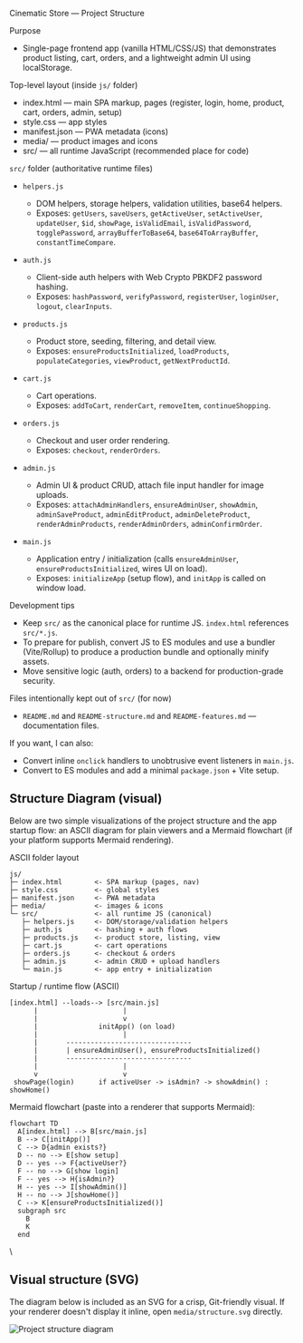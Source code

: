 Cinematic Store — Project Structure

Purpose

- Single-page frontend app (vanilla HTML/CSS/JS) that demonstrates product listing, cart, orders, and a lightweight admin UI using localStorage.

Top-level layout (inside `js/` folder)

- index.html — main SPA markup, pages (register, login, home, product, cart, orders, admin, setup)
- style.css — app styles
- manifest.json — PWA metadata (icons)
- media/ — product images and icons
- src/ — all runtime JavaScript (recommended place for code)

`src/` folder (authoritative runtime files)

- `helpers.js`

  - DOM helpers, storage helpers, validation utilities, base64 helpers.
  - Exposes: `getUsers`, `saveUsers`, `getActiveUser`, `setActiveUser`, `updateUser`, `$id`, `showPage`, `isValidEmail`, `isValidPassword`, `togglePassword`, `arrayBufferToBase64`, `base64ToArrayBuffer`, `constantTimeCompare`.

- `auth.js`

  - Client-side auth helpers with Web Crypto PBKDF2 password hashing.
  - Exposes: `hashPassword`, `verifyPassword`, `registerUser`, `loginUser`, `logout`, `clearInputs`.

- `products.js`

  - Product store, seeding, filtering, and detail view.
  - Exposes: `ensureProductsInitialized`, `loadProducts`, `populateCategories`, `viewProduct`, `getNextProductId`.

- `cart.js`

  - Cart operations.
  - Exposes: `addToCart`, `renderCart`, `removeItem`, `continueShopping`.

- `orders.js`

  - Checkout and user order rendering.
  - Exposes: `checkout`, `renderOrders`.

- `admin.js`

  - Admin UI & product CRUD, attach file input handler for image uploads.
  - Exposes: `attachAdminHandlers`, `ensureAdminUser`, `showAdmin`, `adminSaveProduct`, `adminEditProduct`, `adminDeleteProduct`, `renderAdminProducts`, `renderAdminOrders`, `adminConfirmOrder`.

- `main.js`
  - Application entry / initialization (calls `ensureAdminUser`, `ensureProductsInitialized`, wires UI on load).
  - Exposes: `initializeApp` (setup flow), and `initApp` is called on window load.

Development tips

- Keep `src/` as the canonical place for runtime JS. `index.html` references `src/*.js`.
- To prepare for publish, convert JS to ES modules and use a bundler (Vite/Rollup) to produce a production bundle and optionally minify assets.
- Move sensitive logic (auth, orders) to a backend for production-grade security.

Files intentionally kept out of `src/` (for now)

- `README.md` and `README-structure.md` and `README-features.md` — documentation files.

If you want, I can also:

- Convert inline `onclick` handlers to unobtrusive event listeners in `main.js`.
- Convert to ES modules and add a minimal `package.json` + Vite setup.

## Structure Diagram (visual)

Below are two simple visualizations of the project structure and the app startup flow: an ASCII diagram for plain viewers and a Mermaid flowchart (if your platform supports Mermaid rendering).

ASCII folder layout

```
js/
├─ index.html        <- SPA markup (pages, nav)
├─ style.css         <- global styles
├─ manifest.json     <- PWA metadata
├─ media/            <- images & icons
└─ src/              <- all runtime JS (canonical)
   ├─ helpers.js     <- DOM/storage/validation helpers
   ├─ auth.js        <- hashing + auth flows
   ├─ products.js    <- product store, listing, view
   ├─ cart.js        <- cart operations
   ├─ orders.js      <- checkout & orders
   ├─ admin.js       <- admin CRUD + upload handlers
   └─ main.js        <- app entry + initialization
```

Startup / runtime flow (ASCII)

```
[index.html] --loads--> [src/main.js]
      |                     |
      |                     v
      |               initApp() (on load)
      |                     |
      |       -------------------------------
      |       | ensureAdminUser(), ensureProductsInitialized()
      |       -------------------------------
      |                     |
      v                     v
 showPage(login)      if activeUser -> isAdmin? -> showAdmin() : showHome()
```

Mermaid flowchart (paste into a renderer that supports Mermaid):

```mermaid
flowchart TD
  A[index.html] --> B[src/main.js]
  B --> C[initApp()]
  C --> D{admin exists?}
  D -- no --> E[show setup]
  D -- yes --> F{activeUser?}
  F -- no --> G[show login]
  F -- yes --> H{isAdmin?}
  H -- yes --> I[showAdmin()]
  H -- no --> J[showHome()]
  C --> K[ensureProductsInitialized()]
  subgraph src
    B
    K
  end
```

\

## Visual structure (SVG)

The diagram below is included as an SVG for a crisp, Git-friendly visual. If your renderer doesn't display it inline, open `media/structure.svg` directly.

![Project structure diagram](media/structure.svg)
